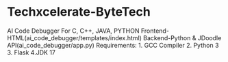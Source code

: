 # Techxcelerate-ByteTech
AI Code Debugger For C, C++, JAVA, PYTHON
Frontend-HTML(ai_code_debugger/templates/index.html)
Backend-Python & JDoodle API(ai_code_debugger/app.py)
Requirements:
          1. GCC Compiler
          2. Python 3
          3. Flask
          4.JDK 17

